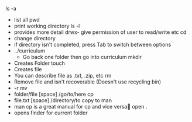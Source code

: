 ls -a
- list all
pwd 
- print working directory
ls -l
- provides more detail drwx- give permission of user to read/write etc 
cd 
- change directory 
- if directory isn't completed, press Tab to switch between options 
- ../curriculum 
	- Go back one folder then go into curriculum 
mkdir
- Creates Folder
touch
- Creates file 
- You can describe file as .txt, .zip, etc 
 rm 
- Remove file and isn't recoverable (Doesn't use recycling bin) 
- -r 
mv 
- folder/file [space] /go/to/here
cp 
- file.txt [space] /directory/to copy to
man
- man cp is a great manual for cp and vice versa🙂 
open .
- opens finder for current folder
